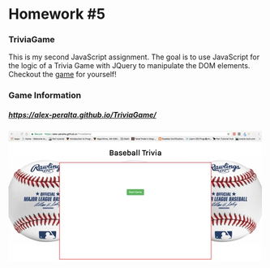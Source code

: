 # Homework #5

### TriviaGame

This is my second JavaScript assignment. The goal is to use JavaScript for the logic
of a Trivia Game with JQuery to manipulate the DOM elements. Checkout the [game](https://alex-peralta.github.io/TriviaGame/) for yourself!

### Game Information
##### https://alex-peralta.github.io/TriviaGame/
![Interface](https://github.com/alex-peralta/TriviaGame/blob/master/assets/images/site.jpg?raw=true)